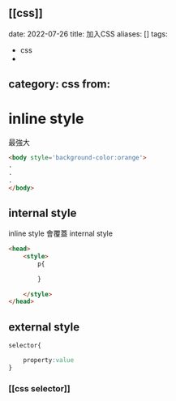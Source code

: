 [[css]]  
---
date: 2022-07-26
title: 加入CSS
aliases: []
tags:
  - css
  - 
category: css
from: 
---

# inline style
最強大

```html
<body style='background-color:orange'>
.
.
.
</body>
```

## internal style
inline style 會覆蓋 internal style

```html
<head>
	<style>
		p{
		
		}
	
	</style>
</head>
```

## external style
```css
selector{

	property:value
}

```

### [[css selector]]

